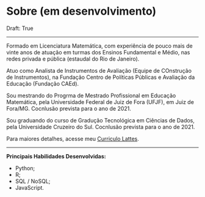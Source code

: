 # Sobre   (em desenvolvimento)

Draft: True

---

Formado em Licenciatura Matemática, com experiência de pouco mais de vinte anos de atuação em turmas dos Ensinos Fundamental e Médio, nas redes privada e pública (estaudal do Rio de Janeiro).

Atuo como Analista de Instrumentos de Avaliação (Equipe de COnstrução de Instrumentos), na Fundação Centro de Políticas Públicas e Avaliação da Educação (Fundação CAEd).

Sou mestrando do Progrma de Mestrado Profissional em Educação Matemática, pela Universidade Federal de Juiz de Fora (UFJF), em Juiz de Fora/MG. Cocnlusão prevista para o ano de 2021.

Sou graduando do curso de Gradução Tecnológica em Ciências de Dados, pela Universidade Cruzeiro do Sul. Cocnlusão prevista para o ano de 2021.

Para maiores detalhes, acesse meu <a href="http://lattes.cnpq.br/9356355458603440" target="_blank">Curriculo Lattes</a>.

---


**Principais Habilidades Desenvolvidas:**

<div style='page-break-after: always'></div>

   * Python;
   * R;
   * SQL / NoSQL;
   * JavaScript.
   

   

    


